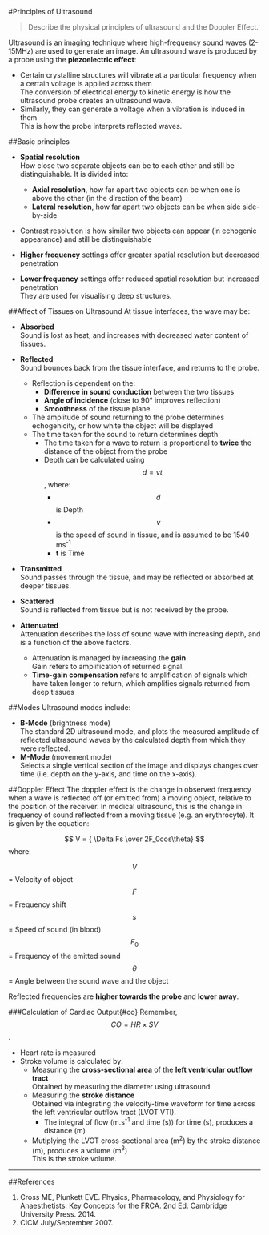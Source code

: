 #Principles of Ultrasound
> Describe the physical principles of ultrasound and the Doppler Effect.

Ultrasound is an imaging technique where high-frequency sound waves (2-15MHz) are used to generate an image. An ultrasound wave is produced by a probe using the **piezoelectric effect**:
* Certain crystalline structures will vibrate at a particular frequency when a certain voltage is applied across them  
The conversion of electrical energy to kinetic energy is how the ultrasound probe creates an ultrasound wave.
* Similarly, they can generate a voltage when a vibration is induced in them  
This is how the probe interprets reflected waves.


##Basic principles
* **Spatial resolution**  
How close two separate objects can be to each other and still be distinguishable. It is divided into:
    * **Axial resolution**, how far apart two objects can be when one is above the other (in the direction of the beam)
    * **Lateral resolution**, how far apart two objects can be when side side-by-side
* Contrast resolution is how similar two objects can appear (in echogenic appearance) and still be distinguishable

* **Higher frequency** settings offer greater spatial resolution but decreased penetration
* **Lower frequency** settings offer reduced spatial resolution but increased penetration  
They are used for visualising deep structures.

##Affect of Tissues on Ultrasound
At tissue interfaces, the wave may be:
* **Absorbed**  
Sound is lost as heat, and increases with decreased water content of tissues.
* **Reflected**  
Sound bounces back from the tissue interface, and returns to the probe.
    * Reflection is dependent on the:
        * **Difference in sound conduction** between the two tissues
        * **Angle of incidence** (close to 90° improves reflection)
        * **Smoothness** of the tissue plane
    * The amplitude of sound returning to the probe determines echogenicity, or how white the object will be displayed
    * The time taken for the sound to return determines depth
        * The time taken for a wave to return is proportional to **twice** the distance of the object from the probe
        * Depth can be calculated using $$ d = vt $$, where:
            * $$d$$ is Depth
            * $$v$$ is the speed of sound in tissue, and is assumed to be 1540 ms<sup>-1</sup>
            * **t** is Time
* **Transmitted**  
Sound passes through the tissue, and may be reflected or absorbed at deeper tissues.
* **Scattered**  
Sound is reflected from tissue but is not received by the probe.


* **Attenuated**  
Attenuation describes the loss of sound wave with increasing depth, and is a function of the above factors.
    * Attenuation is managed by increasing the **gain**  
    Gain refers to amplification of returned signal.
    * **Time-gain compensation** refers to amplification of signals which have taken longer to return, which amplifies signals returned from deep tissues

##Modes
Ultrasound modes include:
* **B-Mode** (brightness mode)  
The standard 2D ultrasound mode, and plots the measured amplitude of reflected ultrasound waves by the calculated depth from which they were reflected. 
* **M-Mode** (movement mode)  
Selects a single vertical section of the image and displays changes over time (i.e. depth on the y-axis, and time on the x-axis).


##Doppler Effect
The doppler effect is the change in observed frequency when a wave is reflected off (or emitted from) a moving object, relative to the position of the receiver. In medical ultrasound, this is the change in frequency of sound reflected from a moving tissue (e.g. an erythrocyte). It is given by the equation:

$$ V = { \Delta Fs \over 2F_0cos\theta} $$ where: 

$$ V $$ = Velocity of object  
$$ F $$ = Frequency shift  
$$ s $$ = Speed of sound (in blood)  
$$ F_0 $$ = Frequency of the emitted sound  
$$ \theta $$ = Angle between the sound wave and the object

Reflected frequencies are **higher towards the probe** and **lower away**.

###Calculation of Cardiac Output{#co}
Remember, $$CO = HR \times SV$$.
* Heart rate is measured
* Stroke volume is calculated by:
    * Measuring the **cross-sectional area** of the **left ventricular outflow tract**  
    Obtained by measuring the diameter using ultrasound.
    * Measuring the **stroke distance**  
    Obtained via integrating the velocity-time waveform for time across the left ventricular outflow tract (LVOT VTI).
        * The integral of flow (m.s<sup>-1</sup> and time (s)) for time (s), produces a distance (m)
    * Mutiplying the LVOT cross-sectional area (m<sup>2</sup>) by the stroke distance (m), produces a volume (m<sup>3</sup>)  
    This is the stroke volume.

---
##References
1. Cross ME, Plunkett EVE. Physics, Pharmacology, and Physiology for Anaesthetists: Key Concepts for the FRCA. 2nd Ed. Cambridge University Press. 2014.
2. CICM July/September 2007.